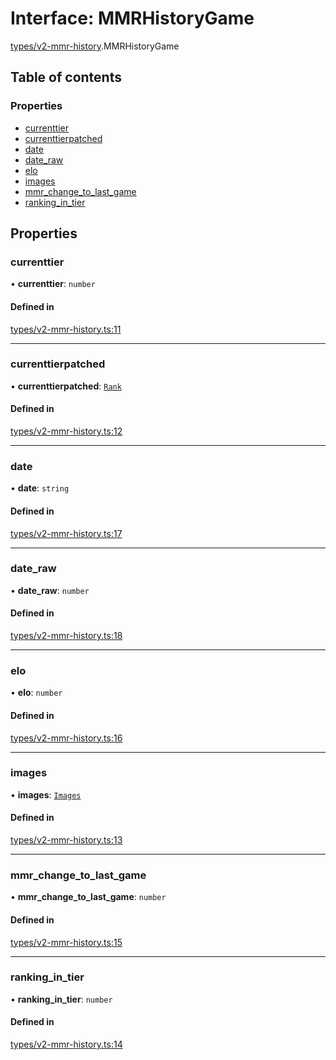 # Interface: MMRHistoryGame

[types/v2-mmr-history](../modules/types_v2_mmr_history.md).MMRHistoryGame

## Table of contents

### Properties

- [currenttier](types_v2_mmr_history.MMRHistoryGame.md#currenttier)
- [currenttierpatched](types_v2_mmr_history.MMRHistoryGame.md#currenttierpatched)
- [date](types_v2_mmr_history.MMRHistoryGame.md#date)
- [date\_raw](types_v2_mmr_history.MMRHistoryGame.md#date_raw)
- [elo](types_v2_mmr_history.MMRHistoryGame.md#elo)
- [images](types_v2_mmr_history.MMRHistoryGame.md#images)
- [mmr\_change\_to\_last\_game](types_v2_mmr_history.MMRHistoryGame.md#mmr_change_to_last_game)
- [ranking\_in\_tier](types_v2_mmr_history.MMRHistoryGame.md#ranking_in_tier)

## Properties

### currenttier

• **currenttier**: `number`

#### Defined in

[types/v2-mmr-history.ts:11](https://github.com/jameslinimk/unofficial-valorant-api/blob/1ba0fed/package/src/types/v2-mmr-history.ts#L11)

___

### currenttierpatched

• **currenttierpatched**: [`Rank`](../modules/types_general.md#rank)

#### Defined in

[types/v2-mmr-history.ts:12](https://github.com/jameslinimk/unofficial-valorant-api/blob/1ba0fed/package/src/types/v2-mmr-history.ts#L12)

___

### date

• **date**: `string`

#### Defined in

[types/v2-mmr-history.ts:17](https://github.com/jameslinimk/unofficial-valorant-api/blob/1ba0fed/package/src/types/v2-mmr-history.ts#L17)

___

### date\_raw

• **date\_raw**: `number`

#### Defined in

[types/v2-mmr-history.ts:18](https://github.com/jameslinimk/unofficial-valorant-api/blob/1ba0fed/package/src/types/v2-mmr-history.ts#L18)

___

### elo

• **elo**: `number`

#### Defined in

[types/v2-mmr-history.ts:16](https://github.com/jameslinimk/unofficial-valorant-api/blob/1ba0fed/package/src/types/v2-mmr-history.ts#L16)

___

### images

• **images**: [`Images`](types_v2_mmr_history.Images.md)

#### Defined in

[types/v2-mmr-history.ts:13](https://github.com/jameslinimk/unofficial-valorant-api/blob/1ba0fed/package/src/types/v2-mmr-history.ts#L13)

___

### mmr\_change\_to\_last\_game

• **mmr\_change\_to\_last\_game**: `number`

#### Defined in

[types/v2-mmr-history.ts:15](https://github.com/jameslinimk/unofficial-valorant-api/blob/1ba0fed/package/src/types/v2-mmr-history.ts#L15)

___

### ranking\_in\_tier

• **ranking\_in\_tier**: `number`

#### Defined in

[types/v2-mmr-history.ts:14](https://github.com/jameslinimk/unofficial-valorant-api/blob/1ba0fed/package/src/types/v2-mmr-history.ts#L14)
